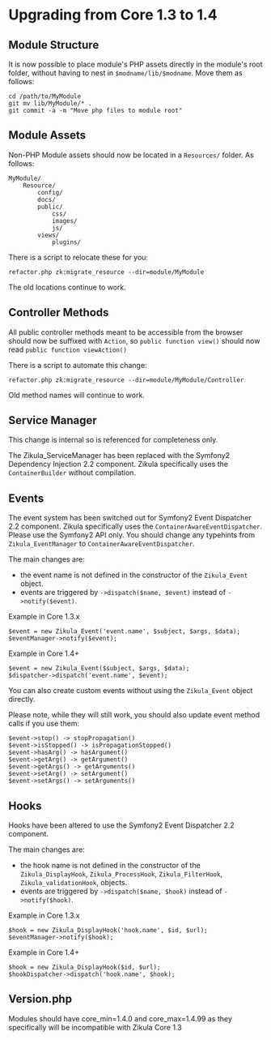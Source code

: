 Upgrading from Core 1.3 to 1.4
==============================

Module Structure
----------------

It is now possible to place module's PHP assets directly in the module's
root folder, without having to nest in `$modname/lib/$modname`. Move them as follows:

    cd /path/to/MyModule
    git mv lib/MyModule/* .
    git commit -a -m "Move php files to module root"


Module Assets
-------------

Non-PHP Module assets should now be located in a `Resources/` folder. As follows:

    MyModule/
        Resource/
            config/
            docs/
            public/
                css/
                images/
                js/
            views/
                plugins/


There is a script to relocate these for you:

    refactor.php zk:migrate_resource --dir=module/MyModule

The old locations continue to work.


Controller Methods
------------------

All public controller methods meant to be accessible from the browser should now be
suffixed with `Action`, so `public function view()` should now read `public function viewAction()`

There is a script to automate this change:

    refactor.php zk:migrate_resource --dir=module/MyModule/Controller

Old method names will continue to work.

Service Manager
---------------

This change is internal so is referenced for completeness only.

The Zikula_ServiceManager has been replaced with the Symfony2 Dependency Injection 2.2 component.
Zikula specifically uses the `ContainerBuilder` without compilation.


Events
------

The event system has been switched out for Symfony2 Event Dispatcher 2.2 component.
Zikula specifically uses the `ContainerAwareEventDispatcher`. Please use the Symfony2 API
only. You should change any typehints from `Zikula_EventManager` to `ContainerAwareEventDispatcher`.

The main changes are:

  - the event name is not defined in the constructor of the `Zikula_Event` object.
  - events are triggered by `->dispatch($name, $event)` instead of `->notify($event)`.

Example in Core 1.3.x

    $event = new Zikula_Event('event.name', $subject, $args, $data);
    $eventManager->notify($event);

Example in Core 1.4+

    $event = new Zikula_Event($subject, $args, $data);
    $dispatcher->dispatch('event.name', $event);

You can also create custom events without using the `Zikula_Event` object directly.

Please note, while they will still work, you should also update event method calls if
you use them:

    $event->stop() -> stopPropagation()
    $event->isStopped() -> isPropagationStopped()
    $event->hasArg() -> hasArgument()
    $event->getArg() -> getArgument()
    $event->getArgs() -> getArguments()
    $event->setArg() -> setArgument()
    $event->setArgs() -> setArguments()

Hooks
-----

Hooks have been altered to use the Symfony2 Event Dispatcher 2.2 component.

The main changes are:

  - the hook name is not defined in the constructor of the `Zikula_DisplayHook`,
    `Zikula_ProcessHook`, `Zikula_FilterHook`, `Zikula_validationHook`, objects.
  - events are triggered by `->dispatch($name, $hook)` instead of `->notify($hook)`.

Example in Core 1.3.x

    $hook = new Zikula_DisplayHook('hook.name', $id, $url);
    $eventManager->notify($hook);

Example in Core 1.4+

    $hook = new Zikula_DisplayHook($id, $url);
    $hookDispatcher->dispatch('hook.name', $hook);


Version.php
-----------

Modules should have core_min=1.4.0 and core_max=1.4.99 as they specifically will be incompatible
with Zikula Core 1.3